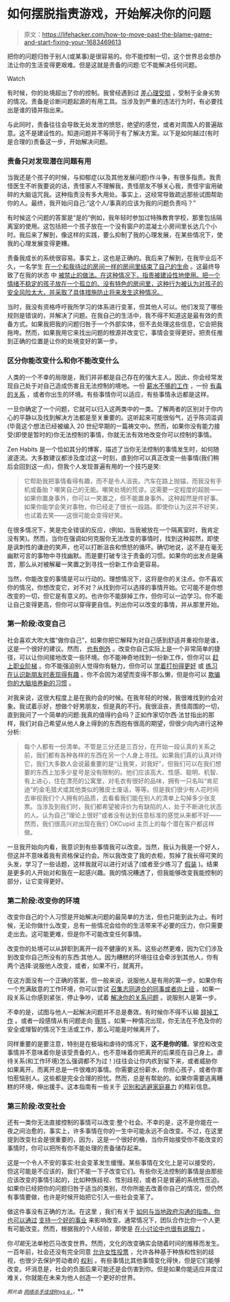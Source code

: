 # 如何摆脱指责游戏，开始解决你的问题

> 原文：<https://lifehacker.com/how-to-move-past-the-blame-game-and-start-fixing-your-1683469613>

把你的问题归咎于别人(或某事)是很容易的。你不能控制一切，这个世界总会想办法让你的生活变得更艰难。但是这就是责备的问题:它不能解决任何问题。

Watch

有时候，你的处境超出了你的控制。我曾经遇到过 [差](https://lifehacker.com/the-financial-advice-im-glad-i-ignored-when-i-was-brok-1492198947)[心理受损](http://lifehacker.com/five-lessons-i-learned-from-dealing-with-depression-1595249546) ，受制于全身劣势的情况。责备是诊断问题起源的有用工具。当涉及到严重的违法行为时，有必要找出是谁的错并指出来。

与此同时，责备往往会导致无处发泄的愤怒，绝望的感觉，或者对周围人的普遍敌意。这不是建设性的。知道问题并不等同于有了解决方案。以下是如何越过(有时是合理的)责备这一步，开始解决问题。

### **责备只对发现潜在问题有用**

当我还是个孩子的时候，与抑郁症(以及其他发展问题)作斗争，有很多指责。我责怪医生不听我要说的话，责怪家人不理解我，责怪朋友不够关心我，责怪宇宙用破碎的大脑诅咒我。这种指责没有多大用处。事实上，这经常导致疏远那些试图帮助你的人。最终，我开始问自己:“这个人/事真的应该为我的问题负责吗？”

有时候这个问题的答案是“是的”例如，我年轻时参加过特殊教育学校，那里包括隔离室的使用。这包括把一个孩子放在一个没有窗户的混凝土小房间里长达几个小时。我后来了解到，像这样的实践，要么抑制了我的心理发展，在某些情况下，使我的心理发展变得更糟。

责备我成长的系统很容易。事实上，这也是正确的。我后来了解到，在我毕业后不久，一名学生 [在一个和我待过的房间一样的房间里结束了自己的生命](http://www.cnn.com/2008/US/12/17/seclusion.rooms/) 。这最终导致了在我的状态 中 [被禁止的做法。在这种情况下，指责被建设性地使用。把一个情绪不稳定的孩子放在一个孤立的、没有特色的房间里，这种行为被认为对孩子的安全风险太大，并采取了具体措施防止将来发生这种情况。](https://www.gadoe.org/External-Affairs-and-Policy/Policy/Documents/Guidance%20Seclusion%20and%20Restraint.pdf)

当时，我没有资格呼吁我所学习的体系进行变革，但其他人可以。他们发现了哪些规则是错误的，并解决了问题。在我自己的生活中，我不得不知道这是最有效的责备方式。如果我把我的问题归咎于一个外部实体，但不去处理这些信息，它会把我拖垮。然而，如果我用它来找出问题的根源并改变它，事情会变得更好。把责任推到正确的位置是让你的处境变好的第一步。

### **区分你能改变什么和你不能改变什么**

人类的一个不幸的局限是，我们并非都是自己存在的强大主人。因此，你会经常发现自己处于对自己造成伤害且无法控制的境地。一份 [薪水不够的工作](https://lifehacker.com/the-right-way-to-ask-for-a-raise-and-get-what-you-deser-1577005970) ，一份 [有毒的关系](http://lifehacker.com/how-to-know-when-to-call-it-quits-in-your-relationship-1660237226) ，或者你出生的环境。有些事情你可以适应，有些事情永远都是这样。

一旦你确定了一个问题，它就可以归入这两类中的一类。了解两者的区别对于你内心的平静以及找到解决方法都是至关重要的。这听起来可能很俗气，近乎陈词滥调(毕竟这个想法已经被编入 20 世纪早期的一篇祷文中)。然而，如果你没有能力接受(即使是暂时的)你无法控制的事情，你就无法有效地改变你可以控制的事情。

Zen Habits 是一个恰如其分的博客，描述了当你无法控制的事情发生时，如何随波逐流。大多数建议都涉及度过这一时刻，直到你可以真正改变一些事情(我们稍后会回到这一点)，但我个人发现普遍有用的一个技巧是笑:

> 它帮助我把事情看得有趣，而不是令人沮丧。汽车在路上抛锚，而我没有手机或备胎？嘲笑自己的无能。嘲笑处境的荒谬。这需要一定程度的超脱——如果你置身事外，你可以一笑置之，但不能置身事外。这种超然是件好事。如果你能学会笑对事物，你已经走了很长一段路。即使你认为这并不好笑，也试着去笑——这很可能会变得好笑。

在很多情况下，笑是完全错误的反应，(例如，当我被放在一个隔离室时，我肯定没有笑)。然而，当你在强调如何克服你无法改变的事情时，找到这种超然，即使是讽刺性的谦逊的笑声，也可以打断沮丧和愤怒的循环。确切地说，这不是在毫无幽默可言的事物中寻找幽默。而是要打破专注于责备的习惯。如果你的出发点是痛苦，那么从对被解雇一笑置之到寻找一份新工作会更容易。

当然，你能改变的事情是可以行动的。理想情况下，这将是你的关注点。你不喜欢你的情况，你想改变它，对不对？从找到你可以选择的事情开始。它可能不是你想改变的一切，但它是有意义的。也许你不能辞掉工作，但你可以一边学习。你不能让自己变得更高，但你可以穿得更自信。列出你可以改变的事情，并从那里开始。

### 第一阶段:改变自己

社会喜欢大吹大擂“做你自己”，如果你把它解释为对自己感到舒适并重视你是谁，这是一个很好的建议。然而， [也有例外](https://lifehacker.com/remember-to-always-be-yourself-unless-you-suck-789435217) 。改变你自己实际上是一个非常简单的捷径，可以让你间接地改变一些环境。你不能神奇地找到一份新工作，但你可以 [赶上职业阶梯](http://lifehacker.com/the-late-career-bloomer-s-guide-to-catching-up-1677833182) 。你不能强迫别人觉得你有魅力，但你可以 [学着打扮得更好](http://lifehacker.com/how-can-i-learn-to-dress-better-1215111190) 或 [练习在认识新朋友时表现得有趣](http://lifehacker.com/how-to-be-more-interesting-when-meeting-new-people-1612086910) 。你不会因为渴望而变得不那么懒，但是你可以 [欺骗你的大脑培养新的习惯](http://lifehacker.com/how-to-trick-your-brain-to-create-a-new-healthy-habit-868231704) 。

对我来说，这很大程度上是在我约会的时候。在我年轻的时候，我很难找到约会对象。我试着示好，想做个好男朋友，但是真的不行。我很沮丧，责怪周围的一切，直到我问了一个简单的问题:我真的值得约会吗？正如作家切尔西·法甘指出的那样，我们对自己希望从他人身上得到的东西抱有很高的期望，但很少向内进行这种分析:

> 每个人都有一份清单。不管是三分还是三百分，在开始一段认真的关系之前，我们都有各种各样的东西在另一个人身上寻找。如果我们真的认真对待它，我们大多数人会说最重要的是“让我笑，对我好”，但我们可以在我们想要的东西上加多少星号是没有限制的。他们应该高大、性感、聪明、机智、有上进心，住在漂亮的公寓里，对毛衣有很好的品味，拥有一只名叫“肯尼迪”的金毛猎犬或其他类似的雅皮士废话，等等。但是我们很少有人花时间去审视我们个人拥有的品质，去看看我们能在别人的清单上勾掉多少张支票。当涉及到我们时，我们都希望被评价为有缺陷的人，处于不断进化状态的人。认为自己“理论上很好”或者没有达到任意标准的感觉从来都不好——然而，我们很高兴对出现在我们 OKCupid 主页上的每个潜在客户都这样做。

一旦我开始向内看，我意识到有些事情我可以改变。当然，我认为我是一个好人，但这并不意味着我有资格保证约会。所以我改变了我的衣柜，剪掉了我长得可笑的头发，学习了一些话题，这样我就可以进行对话了(或者至少练习了 [假装](https://lifehacker.com/how-to-sound-like-you-know-what-youre-talking-about-ev-5853250) )。结果是更多的人开始对和我在一起感兴趣。我的情况糟透了，但我能够改变我能控制的部分，让它变得更好。

### 第二阶段:改变你的环境

改变你自己的个人习惯是开始解决问题的最简单的方法，但也只能到此为止。有时候，无论你做什么改变，总有一些情况会给你的生活带来不必要的压力，你只需要走出去。这可能更难，但是你不可能改变任何事情。

改变你的处境可以从辞职到离开一段不健康的关系。这些必然更难，因为它们涉及到改变你自己所没有的东西:其他人。因为糟糕的环境往往会牵涉到其他人，你有两个选择:说服他人改变，或者，如果不行，就离开。

在这方面没有一个正确的答案，但一般来说，说服他人是有用的第一步。如果你有一个充满敌意的工作环境，你可以尝试 [召集志同道合的同事或者向上级](http://lifehacker.com/how-to-handle-a-toxic-work-environment-1627385030) 。如果一段关系让你感到紧张，停止争吵，试着 [解决你的关系问题](http://lifehacker.com/how-to-turn-an-argument-into-a-productive-discussion-1171337265) 。说服别人是第一步。

不幸的是，试图与他人一起解决问题并不总是奏效。有时候你不得不认输 [辞掉工作](https://lifehacker.com/know-when-to-quit-your-job-by-watching-for-these-signal-5987241) 。或者一段感情从有问题走向 [辱骂](http://lifehacker.com/how-to-combat-emotional-warfare-and-root-out-the-manipu-5894134) 。如果一种情况出现，你无法在不危及你的安全或理智的情况下生活或工作，那么可能是时候离开了。

同样重要的是要注意，特别是在极端和虐待的情况下，**这不是你的错**。掌控和改变事情并不意味着你是该受责备的人，也不意味着你把离开的后果揽在自己身上。虐待关系(和工作环境)怎么强调都不为过！)往往会让你内疚到留下来，或者威胁你如果离开。而离开总是一件很难的事情。你需要这份薪水，你担心孩子，或者你害怕惹恼别人。这些都是完全合理的担忧。然而，总是有帮助的。如果你需要逃离糟糕的环境，伸出援手。这本指南有一些关于 [识别和逃避家庭暴力](http://www.datehookup.com/content-abuse-advice-an-online-resource-guide-on-domestic-violence.htm) 的精彩信息。

### **第三阶段:改变社会**

还有一类你无法直接控制的事情可以改变:整个社会。不幸的是，这不是你能在一夜之间治愈的，事实上，许多事情在你的一生中可能永远不会改变。不过，在这里提到改变社会是很重要的，因为，这是一个很好的桶，当你开始接受你不能改变的事情时，你可以把所有你不能处理的责备储存起来。

这是一个令人不安的事实:社会变革发生缓慢。某些事情在文化上是可以接受的，但这可能是不应该的，我们不能一下子改变它们。有些你无法控制的事情是由那些应该改变的事情引起的，比如种族歧视、性别歧视，或者只是普遍的系统性压迫。如果你已经把你的问题归咎于适当的类别，尽你所能去改善你自己的情况，但仍然有事情要做，也许是时候开始把它引入一些社会变革了。

做这件事没有正确的方法。在这里 ，我们有关于 [如何与当地政府沟通的指南。你也可以通过](https://lifehacker.com/how-to-contact-and-properly-communicate-with-your-gover-5871810) [支持一个好的事业](http://lifehacker.com/top-10-effortless-ways-to-support-a-good-cause-1663783823) 来影响改变。通常情况下，团队合作比你一个人更有可能改变。然而，根据我的个人经验，即使是 [在小讨论中也很有说服力](http://lifehacker.com/use-the-hail-method-to-be-more-persuasive-and-trustwort-1599169164) 。

你*可能*无法单枪匹马改变世界。然而，文化的改变确实会随着时间的推移而发生。一百年前，社会还没有完全同意 [允许女性投票](http://en.wikipedia.org/wiki/Women%27s_suffrage_in_the_United_States) ，允许各种基于种族和性别的歧视，也很少去保护劳动者的 [权利](http://en.wikipedia.org/wiki/Fair_Labor_Standards_Act) 。有些事情比其他事情变化得快，但是它们能够改变。坏消息是，社会的负面后果可能还是会伤害到你。但是如果你能适应并度过难关，你就能在未来为他人创造一个更好的世界。

<small>*照片由*</small> [<small>*网络杀手*</small>](http://www.flickr.com/photos/cyberslayer/2535502341)<small></small>*[<small>*佳佳*</small>](http://www.flickr.com/photos/look_ma_im_flying_pictures/2222370392)<small></small>*[<small>*Rhys a .*</small>](http://www.flickr.com/photos/rhysasplundh/6246505400)<small>*，*</small>**